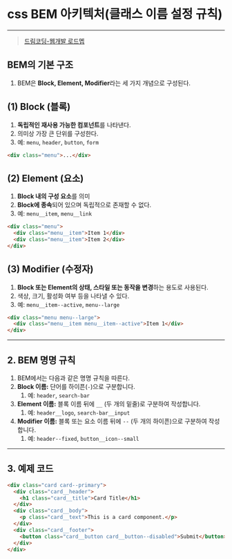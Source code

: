 # css BEM 아키텍처(클래스 이름 설정 규칙)

---

>[드림코딩-웹개발 로드멥](https://www.youtube.com/watch?v=TTLHd3IyErM&t=133s)

## BEM의 기본 구조

1. BEM은 **Block, Element, Modifier**라는 세 가지 개념으로 구성된다. 

## (1) Block (블록)

1. **독립적인 재사용 가능한 컴포넌트**를 나타낸다. 
2. 의미상 가장 큰 단위를 구성한다. 
3. 예: `menu`, `header`, `button`, `form`

```html
<div class="menu">...</div>
```

## (2) Element (요소)

1. **Block 내의 구성 요소**를 의미
2. **Block에 종속**되어 있으며 독립적으로 존재할 수 없다. 
3. 예: `menu__item`, `menu__link`

```html
<div class="menu">
  <div class="menu__item">Item 1</div>
  <div class="menu__item">Item 2</div>
</div>
```

## (3) Modifier (수정자)

1. **Block 또는 Element의 상태, 스타일 또는 동작을 변경**하는 용도로 사용된다. 
2. 색상, 크기, 활성화 여부 등을 나타낼 수 있다. 
3. 예: `menu__item--active`, `menu--large`

```html
<div class="menu menu--large">
  <div class="menu__item menu__item--active">Item 1</div>
</div>
```

------

## 2. BEM 명명 규칙

1. BEM에서는 다음과 같은 명명 규칙을 따른다. 
2. **Block 이름:** 단어를 하이픈(`-`)으로 구분합니다.
   1. 예: `header`, `search-bar`
3. **Element 이름:** 블록 이름 뒤에 `__` (두 개의 밑줄)로 구분하여 작성합니다.
   1. 예: `header__logo`, `search-bar__input`
4. **Modifier 이름:** 블록 또는 요소 이름 뒤에 `--` (두 개의 하이픈)으로 구분하여 작성합니다.
   1. 예: `header--fixed`, `button__icon--small`

------

## 3. 예제 코드

```html
<div class="card card--primary">
  <div class="card__header">
    <h1 class="card__title">Card Title</h1>
  </div>
  <div class="card__body">
    <p class="card__text">This is a card component.</p>
  </div>
  <div class="card__footer">
    <button class="card__button card__button--disabled">Submit</button>
  </div>
</div>
```